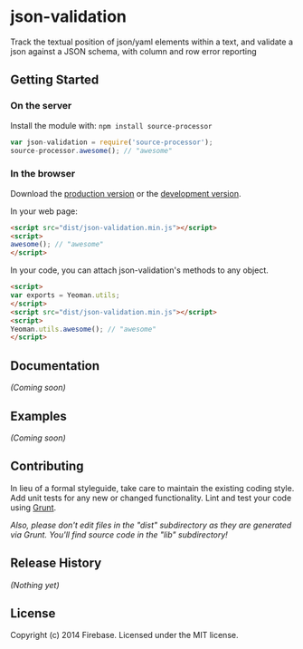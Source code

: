 # json-validation

Track the textual position of json/yaml elements within a text, and validate a json against a JSON schema, with column and row error reporting

## Getting Started
### On the server
Install the module with: `npm install source-processor`

```javascript
var json-validation = require('source-processor');
source-processor.awesome(); // "awesome"
```

### In the browser
Download the [production version][min] or the [development version][max].

[min]: https://raw.github.com/firebase/json-validation/master/dist/json-validation.min.js
[max]: https://raw.github.com/firebase/json-validation/master/dist/json-validation.js

In your web page:

```html
<script src="dist/json-validation.min.js"></script>
<script>
awesome(); // "awesome"
</script>
```

In your code, you can attach json-validation's methods to any object.

```html
<script>
var exports = Yeoman.utils;
</script>
<script src="dist/json-validation.min.js"></script>
<script>
Yeoman.utils.awesome(); // "awesome"
</script>
```

## Documentation
_(Coming soon)_

## Examples
_(Coming soon)_

## Contributing
In lieu of a formal styleguide, take care to maintain the existing coding style. Add unit tests for any new or changed functionality. Lint and test your code using [Grunt](http://gruntjs.com/).

_Also, please don't edit files in the "dist" subdirectory as they are generated via Grunt. You'll find source code in the "lib" subdirectory!_

## Release History
_(Nothing yet)_

## License
 
 Copyright (c) 2014 Firebase. Licensed under the MIT license.
